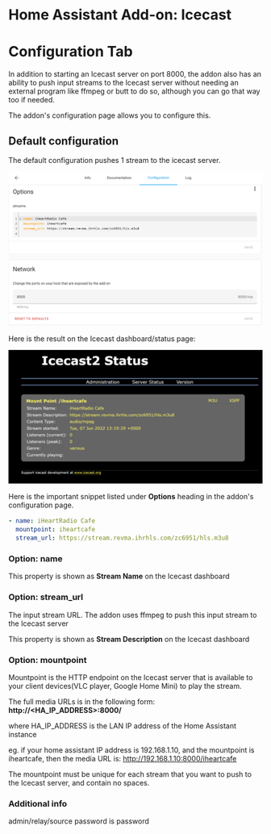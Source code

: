 # Home Assistant Add-on: Icecast

# Configuration Tab

In addition to starting an Icecast server on port 8000, the addon also has an ability to push input streams to the Icecast server without needing an external program like ffmpeg or butt to do so, although you can go that way too if needed.

The addon's configuration page allows you to configure this.

## Default configuration

The default configuration pushes 1 stream to the icecast server.

![default configuration][default_configuration]

Here is the result on the Icecast dashboard/status page:

![icecast status default config][icecast_default_config]

Here is the important snippet listed under **Options** heading in the addon's configuration page.

```yaml
- name: iHeartRadio Cafe
  mountpoint: iheartcafe
  stream_url: https://stream.revma.ihrhls.com/zc6951/hls.m3u8
```

### Option: name

This property is shown as **Stream Name** on the Icecast dashboard

### Option: stream_url

The input stream URL. The addon uses ffmpeg to push this input stream to the Icecast server

This property is shown as **Stream Description** on the Icecast dashboard

### Option: mountpoint

Mountpoint is the HTTP endpoint on the Icecast server that is available to your client devices(VLC player, Google Home Mini) to play the stream.

The full media URLs is in the following form:
**http://<HA_IP_ADDRESS>:8000/<MOUNTPOINT>**

where HA_IP_ADDRESS is the LAN IP address of the Home Assistant instance

eg. if your home assistant IP address is 192.168.1.10, and the mountpoint is iheartcafe, then the media URL is: http://192.168.1.10:8000/iheartcafe

The mountpoint must be unique for each stream that you want to push to the Icecast server, and contain no spaces.

### Additional info

admin/relay/source password is password

[default_configuration]: https://raw.githubusercontent.com/mohankumargupta/icecast/master/images/default-configuration.png
[icecast_default_config]: https://raw.githubusercontent.com/mohankumargupta/icecast/master/images/icecast-default-configuration.png
